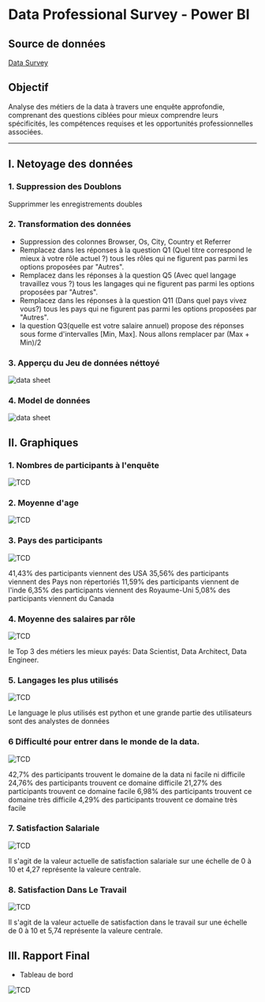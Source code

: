 # Data Professional Survey - Power BI

## Source de données
[Data Survey](data_survey.xlsx)


## Objectif
Analyse des métiers de la data à travers une enquête approfondie, comprenant des questions ciblées pour mieux comprendre leurs spécificités, les compétences requises et les opportunités professionnelles associées. 

---
## I.  Netoyage des données 

### 1. Suppression des Doublons
Supprimmer les enregistrements doubles
### 2. Transformation des données
 - Suppression des colonnes Browser, Os, City, Country et Referrer
 - Remplacez dans les réponses à la question Q1 (Quel titre correspond le mieux à votre rôle actuel ?) tous les rôles qui ne figurent pas parmi les options proposées par "Autres".
 - Remplacez dans les réponses à la question Q5 (Avec quel langage travaillez vous ?) tous les langages qui ne figurent pas parmi les options proposées par "Autres".
  - Remplacez dans les réponses à la question Q11 (Dans quel pays vivez vous?) tous les pays qui ne figurent pas parmi les options proposées par "Autres".
 - la question Q3(quelle est votre salaire annuel) propose des réponses sous forme d'intervalles [Min, Max]. Nous allons remplacer par (Max + Min)/2

 ### 3. Apperçu du Jeu de données néttoyé

![data sheet](data_survey.png) 
### 4. Model de données

![data sheet](data_survey_model.png)

 ## II. Graphiques 

 ### 1. Nombres de participants à l'enquête
![TCD](survey_takers.png)

 ### 2. Moyenne d'age 
![TCD](average_age_of_survey_takers.png)

 ### 3. Pays des participants
![TCD](country_of_survey_takers.png)

41,43% des participants viennent des USA
35,56% des participants viennent des Pays non répertoriés
11,59% des participants viennent de l'inde
6,35% des participants viennent des Royaume-Uni
5,08% des participants viennent du Canada

 ### 4. Moyenne des salaires par rôle
![TCD](average_salary_by_job_title.png)

le Top 3 des métiers les mieux payés: Data Scientist, Data Architect, Data Engineer.

 ### 5. Langages les plus utilisés
![TCD](favorite_programming_language.png)

Le language le plus utilisés est python et une grande partie des utilisateurs sont des analystes de données

 ### 6 Difficulté pour entrer dans le monde de la data. 
![TCD](difficulty_to_brake_into_data.png)

42,7% des participants  trouvent le domaine de la data ni facile ni difficile
24,76% des participants trouvent ce domaine difficile
21,27% des participants trouvent ce domaine facile
6,98% des participants trouvent ce domaine très difficile
4,29% des participants trouvent ce domaine très facile

 ### 7. Satisfaction Salariale
![TCD](hapiness_salary.png)

Il s'agit de la valeur actuelle de satisfaction salariale sur une échelle de 0 à 10 et 4,27 représente la valeure centrale.

 ### 8. Satisfaction Dans Le Travail
![TCD](hapiness_work.png)

Il s'agit de la valeur actuelle de satisfaction dans le travail sur une échelle de 0 à 10 et 5,74 représente la valeure centrale.


 ## III. Rapport Final

 - Tableau de bord

 ![TCD](Repport.png)